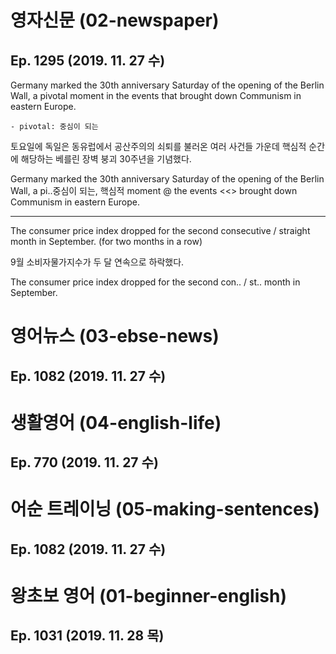 # 영자신문 (02-newspaper)
## Ep. 1295 (2019. 11. 27 수)

Germany marked the 30th anniversary Saturday of the opening of the Berlin Wall, a pivotal moment in the events that brought down Communism in eastern Europe.

    - pivotal: 중심이 되는

토요일에 독일은 동유럽에서 공산주의의 쇠퇴를 불러온 여러 사건들 가운데 핵심적 순간에 해당하는 베를린 장벽 붕괴 30주년을 기념했다.

Germany marked the 30th anniversary Saturday of the opening of the Berlin Wall, a pi..중심이 되는, 핵심적 moment @ the events <<> brought down Communism in eastern Europe.

---
The consumer price index dropped for the second consecutive / straight month in September.
(for two months in a row)

9월 소비자물가지수가 두 달 연속으로 하락했다.

The consumer price index dropped for the second con.. / st.. month in September.

# 영어뉴스 (03-ebse-news)
## Ep. 1082 (2019. 11. 27 수)

# 생활영어 (04-english-life)
## Ep. 770 (2019. 11. 27 수)

# 어순 트레이닝 (05-making-sentences)
## Ep. 1082 (2019. 11. 27 수)

# 왕초보 영어 (01-beginner-english)
## Ep. 1031 (2019. 11. 28 목)
